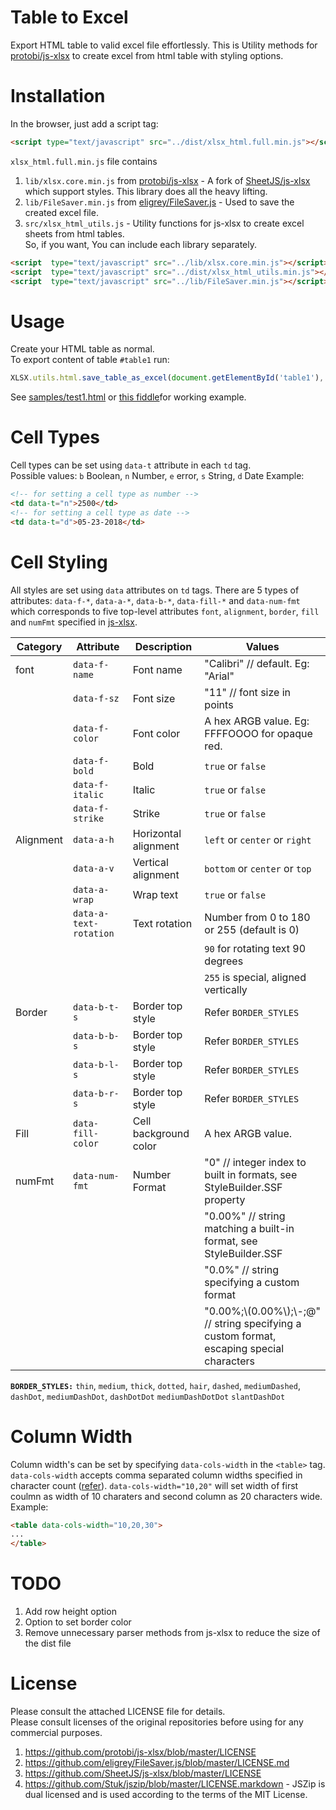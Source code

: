 # Table to Excel
Export HTML table to valid excel file effortlessly.
This is Utility methods for [protobi/js-xlsx](https://github.com/protobi/js-xlsx) to create excel from html table with styling options.
# Installation
In the browser, just add a script tag:
```html
<script type="text/javascript" src="../dist/xlsx_html.full.min.js"></script>
```
`xlsx_html.full.min.js` file contains
1. `lib/xlsx.core.min.js` from [protobi/js-xlsx](https://github.com/protobi/js-xlsx) - A fork of [SheetJS/js-xlsx](https://github.com/SheetJS/js-xlsx) which support styles. This library does all the heavy lifting.
2. `lib/FileSaver.min.js` from [eligrey/FileSaver.js](https://github.com/eligrey/FileSaver.js/) - Used to save the created excel file.
3. `src/xlsx_html_utils.js` - Utility functions for js-xlsx to create excel sheets from html tables.   
So, if you want, You can include each library separately.
```html
<script  type="text/javascript" src="../lib/xlsx.core.min.js"></script>
<script  type="text/javascript" src="../dist/xlsx_html_utils.min.js"></script>
<script  type="text/javascript" src="../lib/FileSaver.min.js"></script>
```
# Usage
Create your HTML table as normal.  
To export content of table  `#table1` run:
```javascript
XLSX.utils.html.save_table_as_excel(document.getElementById('table1'), {name: 'test.xlsx'})
```
See [samples/test1.html](https://github.com/linways/table-to-excel/blob/master/samples/test1.html) or [this fiddle](https://jsfiddle.net/rohithb/e2h4mbc5/)for working example.

# Cell Types
Cell types can be set using `data-t` attribute in each `td` tag.   
Possible values: `b` Boolean, `n` Number, `e` error, `s` String, `d` Date
Example:
```html
<!-- for setting a cell type as number -->
<td data-t="n">2500</td>
<!-- for setting a cell type as date -->
<td data-t="d">05-23-2018</td>
```
# Cell Styling
All styles are set using `data` attributes on `td`  tags.
There are 5 types of attributes: `data-f-*`, `data-a-*`, `data-b-*`, `data-fill-*` and `data-num-fmt` which corresponds to five top-level attributes `font`, `alignment`, `border`, `fill` and `numFmt` specified in [js-xlsx](https://github.com/protobi/js-xlsx).

|Category|Attribute| Description| Values|
|---|-------|-------------|-------|
|font|`data-f-name`| Font name| "Calibri" // default. Eg: "Arial"|
| |`data-f-sz`|Font size| "11" // font size in points
| |`data-f-color`| Font color| A hex ARGB value. Eg: FFFFOOOO for opaque red.|
| |`data-f-bold`|Bold|`true` or `false`|
| |`data-f-italic`|Italic|`true` or `false`|
| |`data-f-strike`|Strike|`true` or `false`|
|Alignment|`data-a-h`|Horizontal alignment |`left` or `center` or `right`|
| |`data-a-v`|Vertical alignment|`bottom` or `center` or `top`|
| |`data-a-wrap`|Wrap text| `true` or `false`|
| |`data-a-text-rotation`|Text rotation|Number from 0 to 180 or 255 (default is 0)|
| | | |`90` for rotating text 90 degrees|
| | | |`255` is special, aligned vertically|
|Border|`data-b-t-s`|Border top style| Refer `BORDER_STYLES`|
| |`data-b-b-s`|Border top style| Refer `BORDER_STYLES`|
| |`data-b-l-s`|Border top style| Refer `BORDER_STYLES`|
| |`data-b-r-s`|Border top style| Refer `BORDER_STYLES`|
|Fill|`data-fill-color`| Cell background color| A hex ARGB value.|
|numFmt|`data-num-fmt`|Number Format|"0" // integer index to built in formats, see StyleBuilder.SSF property|
| | | |"0.00%" // string matching a built-in format, see StyleBuilder.SSF|
| | | |"0.0%" // string specifying a custom format|
| | | |"0.00%;\\(0.00%\\);\\-;@" // string specifying a custom format, escaping special characters|

**`BORDER_STYLES:`** `thin`, `medium`, `thick`, `dotted`, `hair`, `dashed`, `mediumDashed`, `dashDot`, `mediumDashDot`, `dashDotDot` `mediumDashDotDot` `slantDashDot`
# Column Width

Column width's can be set by specifying `data-cols-width` in the `<table>` tag.
`data-cols-width` accepts comma separated column widths specified in character count ([refer](https://github.com/SheetJS/js-xlsx#column-properties)).
`data-cols-width="10,20"` will set width of first coulmn as width of 10 charaters and second column as 20 characters wide. 
Example:
```html
<table data-cols-width="10,20,30">
...
</table>
```
# TODO
1. Add row height option
2. Option to set border color
3. Remove unnecessary parser methods from js-xlsx to reduce the size of the dist file
# License
Please consult the attached LICENSE file for details.  
Please consult licenses of the original repositories before using for any commercial purposes.
1. https://github.com/protobi/js-xlsx/blob/master/LICENSE
2. https://github.com/eligrey/FileSaver.js/blob/master/LICENSE.md
3. https://github.com/SheetJS/js-xlsx/blob/master/LICENSE
4. https://github.com/Stuk/jszip/blob/master/LICENSE.markdown - JSZip is dual licensed and is used according to the terms of the MIT License.

